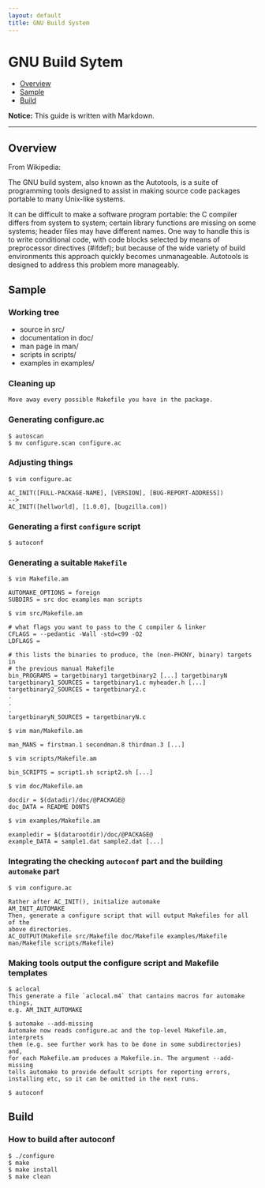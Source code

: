 ```yaml
---
layout: default
title: GNU Build System
---
```


GNU Build Sytem
=================

*   [Overview](#overview)
*   [Sample](#sample)
*   [Build](#build)

**Notice:** This guide is written with Markdown.

* * *

<h2 id="overview">Overview</h2>

From Wikipedia:

The GNU build system, also known as the Autotools, is a suite of programming tools designed to assist in making source code packages portable to many Unix-like systems.

It can be difficult to make a software program portable: the C compiler differs from system to system; certain library functions are missing on some systems; header files may have different names. One way to handle this is to write conditional code, with code blocks selected by means of preprocessor directives (#ifdef); but because of the wide variety of build environments this approach quickly becomes unmanageable. Autotools is designed to address this problem more manageably.

<h2 id="sample">Sample</h2>

### Working tree
* source in src/
* documentation in doc/
* man page in man/
* scripts in scripts/
* examples in examples/

### Cleaning up

    Move away every possible Makefile you have in the package.

### Generating configure.ac
    
    $ autoscan
    $ mv configure.scan configure.ac
    

### Adjusting things
    
    $ vim configure.ac

    AC_INIT([FULL-PACKAGE-NAME], [VERSION], [BUG-REPORT-ADDRESS])
    -->
    AC_INIT([hellworld], [1.0.0], [bugzilla.com])
    

### Generating a first `configure` script
    
    $ autoconf
    

### Generating a suitable `Makefile`
    
    $ vim Makefile.am

    AUTOMAKE_OPTIONS = foreign
    SUBDIRS = src doc examples man scripts

    $ vim src/Makefile.am

    # what flags you want to pass to the C compiler & linker
    CFLAGS = --pedantic -Wall -std=c99 -O2
    LDFLAGS =

    # this lists the binaries to produce, the (non-PHONY, binary) targets in
    # the previous manual Makefile
    bin_PROGRAMS = targetbinary1 targetbinary2 [...] targetbinaryN
    targetbinary1_SOURCES = targetbinary1.c myheader.h [...]
    targetbinary2_SOURCES = targetbinary2.c
    .
    .
    .
    targetbinaryN_SOURCES = targetbinaryN.c

    $ vim man/Makefile.am

    man_MANS = firstman.1 secondman.8 thirdman.3 [...]

    $ vim scripts/Makefile.am

    bin_SCRIPTS = script1.sh script2.sh [...]

    $ vim doc/Makefile.am

    docdir = $(datadir)/doc/@PACKAGE@
    doc_DATA = README DONTS

    $ vim examples/Makefile.am

    exampledir = $(datarootdir)/doc/@PACKAGE@
    example_DATA = sample1.dat sample2.dat [...]
    

### Integrating the checking `autoconf` part and the building `automake` part
    
    $ vim configure.ac

    Rather after AC_INIT(), initialize automake
    AM_INIT_AUTOMAKE
    Then, generate a configure script that will output Makefiles for all of the
    above directories.
    AC_OUTPUT(Makefile src/Makefile doc/Makefile examples/Makefile man/Makefile scripts/Makefile)
    

### Making tools output the configure script and Makefile templates
    
    $ aclocal
    This generate a file `aclocal.m4` that cantains macros for automake things,
    e.g. AM_INIT_AUTOMAKE

    $ automake --add-missing
    Automake now reads configure.ac and the top-level Makefile.am, interprets
    them (e.g. see further work has to be done in some subdirectories) and,
    for each Makefile.am produces a Makefile.in. The argument --add-missing
    tells automake to provide default scripts for reporting errors,
    installing etc, so it can be omitted in the next runs.

    $ autoconf
    

<h2 id="build">Build</h2>

### How to build after autoconf
    
    $ ./configure
    $ make
    $ make install
    $ make clean
    

